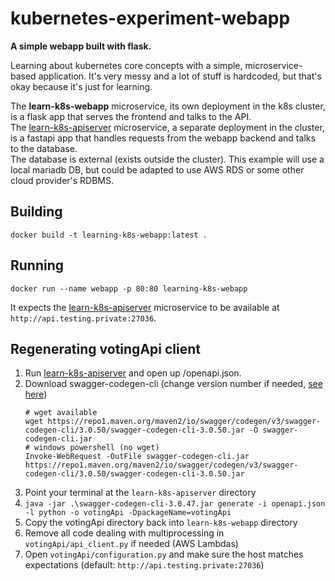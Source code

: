 # kubernetes-experiment-webapp

**A simple webapp built with flask.**

Learning about kubernetes core concepts with a simple, microservice-based application. It's very messy and a lot of stuff is hardcoded, but that's okay because it's just for learning.

The **learn-k8s-webapp** microservice, its own deployment in the k8s cluster, is a flask app that serves the frontend and talks to the API.<br>
The [learn-k8s-apiserver](github.com/kotae4/learn-k8s-apiserver) microservice, a separate deployment in the cluster, is a fastapi app that handles requests from the webapp backend and talks to the database.<br>
The database is external (exists outside the cluster). This example will use a local mariadb DB, but could be adapted to use AWS RDS or some other cloud provider's RDBMS.<br>

## Building

`docker build -t learning-k8s-webapp:latest .`

## Running

`docker run --name webapp -p 80:80 learning-k8s-webapp`

It expects the [learn-k8s-apiserver](github.com/kotae4/learn-k8s-apiserver) microservice to be available at `http://api.testing.private:27036`.

## Regenerating votingApi client

1. Run [learn-k8s-apiserver](github.com/kotae4/learn-k8s-apiserver) and open up <apiserver>/openapi.json.
2. Download swagger-codegen-cli (change version number if needed, [see here](https://github.com/swagger-api/swagger-codegen))
    ```
    # wget available
    wget https://repo1.maven.org/maven2/io/swagger/codegen/v3/swagger-codegen-cli/3.0.50/swagger-codegen-cli-3.0.50.jar -O swagger-codegen-cli.jar
    # windows powershell (no wget)
    Invoke-WebRequest -OutFile swagger-codegen-cli.jar https://repo1.maven.org/maven2/io/swagger/codegen/v3/swagger-codegen-cli/3.0.50/swagger-codegen-cli-3.0.50.jar
    ```
3. Point your terminal at the `learn-k8s-apiserver` directory
4. `java -jar .\swagger-codegen-cli-3.0.47.jar generate -i openapi.json -l python -o votingApi -DpackageName=votingApi`
5. Copy the votingApi directory back into `learn-k8s-webapp` directory
6. Remove all code dealing with multiprocessing in `votingApi/api_client.py` if needed (AWS Lambdas)
7. Open `votingApi/configuration.py` and make sure the host matches expectations (default: `http://api.testing.private:27036`)